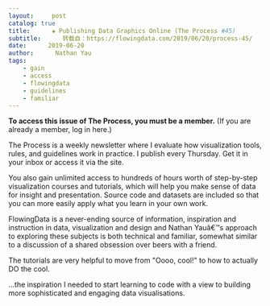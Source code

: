 ```yaml
---
layout:     post
catalog: true
title:      ✚ Publishing Data Graphics Online (The Process #45)
subtitle:      转载自：https://flowingdata.com/2019/06/20/process-45/
date:      2019-06-20
author:      Nathan Yau
tags:
    - gain
    - access
    - flowingdata
    - guidelines
    - familiar
---
```



**To access this issue of The Process, you must be a member.**
(If you are already a member, log in here.)



The Process is a weekly newsletter where I evaluate how visualization tools, rules, and guidelines work in practice. I publish every Thursday. Get it in your inbox or access it via the site.


You also gain unlimited access to hundreds of hours worth of step-by-step visualization courses and tutorials, which will help you make sense of data for insight and presentation. Source code and datasets are included so that you can more easily apply what you learn in your own work.



FlowingData is a never-ending source of information, inspiration and instruction in data, visualization and design and Nathan Yauâ€™s approach to exploring these subjects is both technical and familiar, somewhat similar to a discussion of a shared obsession over beers with a friend.




The tutorials are very helpful to move from "Oooo, cool!" to how to actually DO the cool.




…the inspiration I needed to start learning to code with a view to building more sophisticated and engaging data visualisations.


